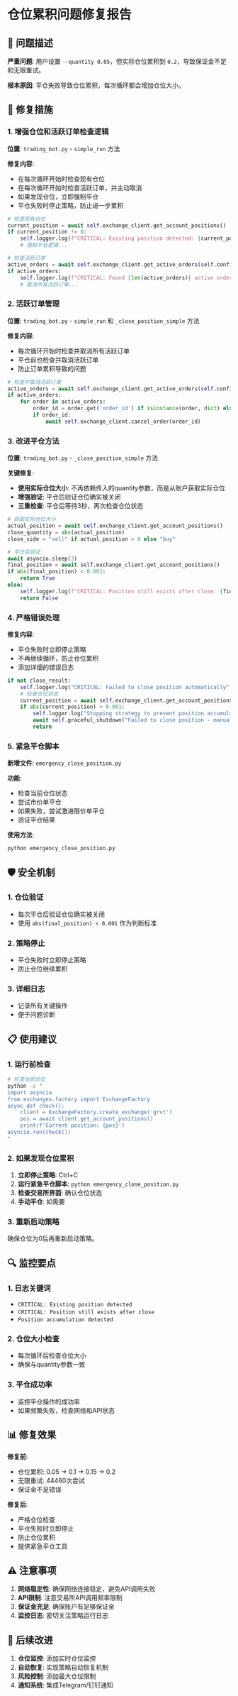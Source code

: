 # 仓位累积问题修复报告

## 🚨 问题描述

**严重问题**: 用户设置 `--quantity 0.05`，但实际仓位累积到 `0.2`，导致保证金不足和无限重试。

**根本原因**: 平仓失败导致仓位累积，每次循环都会增加仓位大小。

## 🔧 修复措施

### 1. 增强仓位和活跃订单检查逻辑

**位置**: `trading_bot.py` - `simple_run` 方法

**修复内容**:
- 在每次循环开始时检查现有仓位
- 在每次循环开始时检查活跃订单，并主动取消
- 如果发现仓位，立即强制平仓
- 平仓失败时停止策略，防止进一步累积

```python
# 检查现有仓位
current_position = await self.exchange_client.get_account_positions()
if current_position != 0:
    self.logger.log(f"CRITICAL: Existing position detected: {current_position} (expected: 0)", "ERROR")
    # 强制平仓逻辑...

# 检查活跃订单
active_orders = await self.exchange_client.get_active_orders(self.config.contract_id)
if active_orders:
    self.logger.log(f"CRITICAL: Found {len(active_orders)} active orders from previous loop", "WARNING")
    # 取消所有活跃订单...
```

### 2. 活跃订单管理

**位置**: `trading_bot.py` - `simple_run` 和 `_close_position_simple` 方法

**修复内容**:
- 每次循环开始时检查并取消所有活跃订单
- 平仓前也检查并取消活跃订单
- 防止订单累积导致的问题

```python
# 检查并取消活跃订单
active_orders = await self.exchange_client.get_active_orders(self.config.contract_id)
if active_orders:
    for order in active_orders:
        order_id = order.get('order_id') if isinstance(order, dict) else getattr(order, 'order_id', None)
        if order_id:
            await self.exchange_client.cancel_order(order_id)
```

### 3. 改进平仓方法

**位置**: `trading_bot.py` - `_close_position_simple` 方法

**关键修复**:
- **使用实际仓位大小**: 不再依赖传入的quantity参数，而是从账户获取实际仓位
- **增强验证**: 平仓后验证仓位确实被关闭
- **三重检查**: 平仓后等待3秒，再次检查仓位状态

```python
# 获取实际仓位大小
actual_position = await self.exchange_client.get_account_positions()
close_quantity = abs(actual_position)
close_side = "sell" if actual_position > 0 else "buy"

# 平仓后验证
await asyncio.sleep(3)
final_position = await self.exchange_client.get_account_positions()
if abs(final_position) < 0.001:
    return True
else:
    self.logger.log(f"CRITICAL: Position still exists after close: {final_position}", "ERROR")
    return False
```

### 4. 严格错误处理

**修复内容**:
- 平仓失败时立即停止策略
- 不再继续循环，防止仓位累积
- 添加详细的错误日志

```python
if not close_result:
    self.logger.log("CRITICAL: Failed to close position automatically", "ERROR")
    # 检查仓位状态
    current_position = await self.exchange_client.get_account_positions()
    if abs(current_position) > 0.001:
        self.logger.log("Stopping strategy to prevent position accumulation!", "ERROR")
        await self.graceful_shutdown("Failed to close position - manual intervention required")
        return
```

### 5. 紧急平仓脚本

**新增文件**: `emergency_close_position.py`

**功能**:
- 检查当前仓位状态
- 尝试市价单平仓
- 如果失败，尝试激进限价单平仓
- 验证平仓结果

**使用方法**:
```bash
python emergency_close_position.py
```

## 🛡️ 安全机制

### 1. 仓位验证
- 每次平仓后验证仓位确实被关闭
- 使用 `abs(final_position) < 0.001` 作为判断标准

### 2. 策略停止
- 平仓失败时立即停止策略
- 防止仓位继续累积

### 3. 详细日志
- 记录所有关键操作
- 便于问题诊断

## 📋 使用建议

### 1. 运行前检查
```bash
# 检查当前仓位
python -c "
import asyncio
from exchanges.factory import ExchangeFactory
async def check():
    client = ExchangeFactory.create_exchange('grvt')
    pos = await client.get_account_positions()
    print(f'Current position: {pos}')
asyncio.run(check())
"
```

### 2. 如果发现仓位累积
1. **立即停止策略**: Ctrl+C
2. **运行紧急平仓脚本**: `python emergency_close_position.py`
3. **检查交易所界面**: 确认仓位状态
4. **手动平仓**: 如需要

### 3. 重新启动策略
确保仓位为0后再重新启动策略。

## 🔍 监控要点

### 1. 日志关键词
- `CRITICAL: Existing position detected`
- `CRITICAL: Position still exists after close`
- `Position accumulation detected`

### 2. 仓位大小检查
- 每次循环后检查仓位大小
- 确保与quantity参数一致

### 3. 平仓成功率
- 监控平仓操作的成功率
- 如果频繁失败，检查网络和API状态

## 📊 修复效果

**修复前**:
- 仓位累积: 0.05 → 0.1 → 0.15 → 0.2
- 无限重试: 44460次尝试
- 保证金不足错误

**修复后**:
- 严格仓位检查
- 平仓失败时立即停止
- 防止仓位累积
- 提供紧急平仓工具

## ⚠️ 注意事项

1. **网络稳定性**: 确保网络连接稳定，避免API调用失败
2. **API限制**: 注意交易所API调用频率限制
3. **保证金充足**: 确保账户有足够保证金
4. **监控日志**: 密切关注策略运行日志

## 🚀 后续改进

1. **仓位监控**: 添加实时仓位监控
2. **自动恢复**: 实现策略自动恢复机制
3. **风险控制**: 添加最大仓位限制
4. **通知系统**: 集成Telegram/钉钉通知
